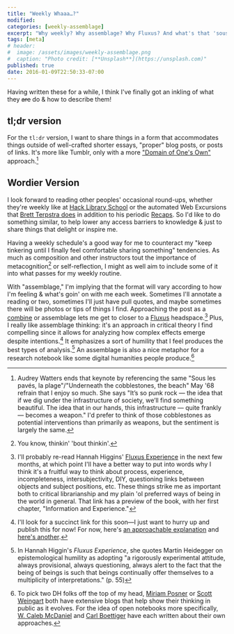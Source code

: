 ```yaml
---
title: "Weekly Whaaa…?"
modified:
categories: [weekly-assemblage]
excerpt: "Why weekly? Why assemblage? Why Fluxus? And what's that 'sous les pavés, la plage' thing about?"
tags: [meta]
# header:
#  image: /assets/images/weekly-assemblage.png
#  caption: "Photo credit: [**Unsplash**](https://unsplash.com)"
published: true
date: 2016-01-09T22:50:33-07:00
---
```

Having written these for a while, I think I've finally got an inkling of what they <del>are</del> do &amp; how to describe them!  

## tl;dr version   

For the `tl:dr` version, I want to share things in a form that accommodates things outside of well-crafted shorter essays, "proper" blog posts, or posts of links. It's more like Tumblr, only with a more ["Domain of One's Own"](http://hackeducation.com/2014/04/25/domain-of-ones-own-incubator-emory/) approach.[^si]   

## Wordier Version   

I look forward to reading other peoples' occasional round-ups, whether they're weekly like at [Hack Library School](http://hacklibraryschool.com/tag/weekly-roundup/) or the automated Web Excursions that [Brett Terpstra does](http://brettterpstra.com/topic/bookmarks/) in addition to his periodic [Recaps](http://brettterpstra.com/topic/recap/). So I'd like to do something similar, to help lower any access barriers to knowledge &amp; just to share things that delight or inspire me.   

Having a weekly schedule's a good way for me to counteract my "keep tinkering until I finally feel comfortable sharing something" tendencies. As much as composition and other instructors tout the importance of metacognition[^tbt] or self-reflection, I might as well aim to include some of it into what passes for my weekly routine.   

[^tbt]: You know, thinkin' 'bout thinkin'.    

With "assemblage," I'm implying that the format will vary according to how I'm feeling &amp; what's goin' on with me each week. Sometimes I'll annotate a reading or two, sometimes I'll just have pull quotes, and maybe sometimes there will be photos or tips of things I find. Approaching the post as a [combine](https://en.wikipedia.org/wiki/Combine_painting) or assemblage lets me get to closer to a [Fluxus](https://en.wikipedia.org/wiki/Fluxus) headspace.[^fluxus] Plus, I really like assemblage thinking: it's an approach in critical theory I find compelling since it allows for analyzing how complex effects emerge despite intentions.[^assemblage] It emphasizes a sort of humility that I feel produces the best types of analysis.[^eh] An assemblage is also a nice metaphor for a research notebook like some digital humanities people produce.[^rnbk]    

[^fluxus]: I'll probably re-read Hannah Higgins' [Fluxus Experience](http://www.ucpress.edu/book.php?isbn=9780520228672) in the next few months, at which point I'll have a better way to put into words why I think it's a fruitful way to think about process, experience, incompleteness, intersubjectivity, DIY, questioning links between objects and subject positions, etc. These things strike me as important both to critical librarianship and my plain 'ol preferred ways of being in the world in general. That link has a preview of the book, with her first chapter, "Information and Experience."   
[^assemblage]: I'll look for a succinct link for this soon—I just want to hurry up and publish this for now! For now, here's [an approachable explanation](http://understandingsociety.blogspot.com/2012/11/assemblage-theory.html) and [here's another](http://wikis.la.utexas.edu/theory/page/assemblage-theory).   
[^eh]: In Hannah Higgin's _Fluxus Experience_, she quotes Martin Heidegger on epistemological humility as adopting "a rigorously experimental attitude, always provisional, always questioning, always alert to the fact that the being of beings is such that beings continually offer themselves to a multiplicity of interpretations." (p. 55)   
[^rnbk]: To pick two DH folks off the top of my head, [Miriam Posner](www.miriamposner.com) or [Scott Weingart](http://www.scottbot.net/HIAL/?page_id=22226) both have extensive blogs that help show their thinking in public as it evolves. For the idea of open notebooks more specifically, [W. Caleb McDaniel](http://wcm1.web.rice.edu/open-notebook-history.html) and [Carl Boettiger](http://www.carlboettiger.info/2012/09/28/Welcome-to-my-lab-notebook.html) have each written about their own approaches.  
[^si]: Audrey Watters ends that keynote by referencing the same "Sous les pavés, la plage"/"Underneath the cobblestones, the beach" May '68 refrain that I enjoy so much. She says "It’s so punk rock — the idea that if we dig under the infrastructure of society, we’ll find something beautiful. The idea that in our hands, this infrastructure — quite frankly — becomes a weapon." I'd prefer to think of those cobblestones as potential interventions than primarily as weapons, but the sentiment is largely the same.    

